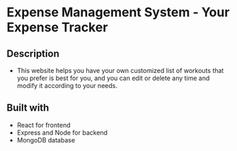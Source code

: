 # Expense Management System - Your Expense Tracker


## Description
- This website helps you have your own customized list of workouts that you prefer is best for you, and you can edit or delete any time and modify it according to your needs.






## Built with
- React for frontend
- Express and Node for backend
- MongoDB database

